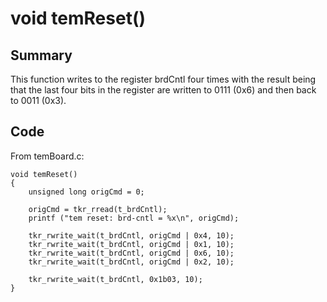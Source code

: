 # void temReset() #

## Summary ##

This function writes to the register brdCntl four times with the result being that the last four bits in the register are written to 0111 (0x6) and then back to 0011 (0x3).

## Code ##
From temBoard.c:
```
void temReset()
{
    unsigned long origCmd = 0;
    
    origCmd = tkr_rread(t_brdCntl);    
    printf ("tem reset: brd-cntl = %x\n", origCmd);
    
    tkr_rwrite_wait(t_brdCntl, origCmd | 0x4, 10);
    tkr_rwrite_wait(t_brdCntl, origCmd | 0x1, 10);
    tkr_rwrite_wait(t_brdCntl, origCmd | 0x6, 10);
    tkr_rwrite_wait(t_brdCntl, origCmd | 0x2, 10);
    
    tkr_rwrite_wait(t_brdCntl, 0x1b03, 10);    
}

```